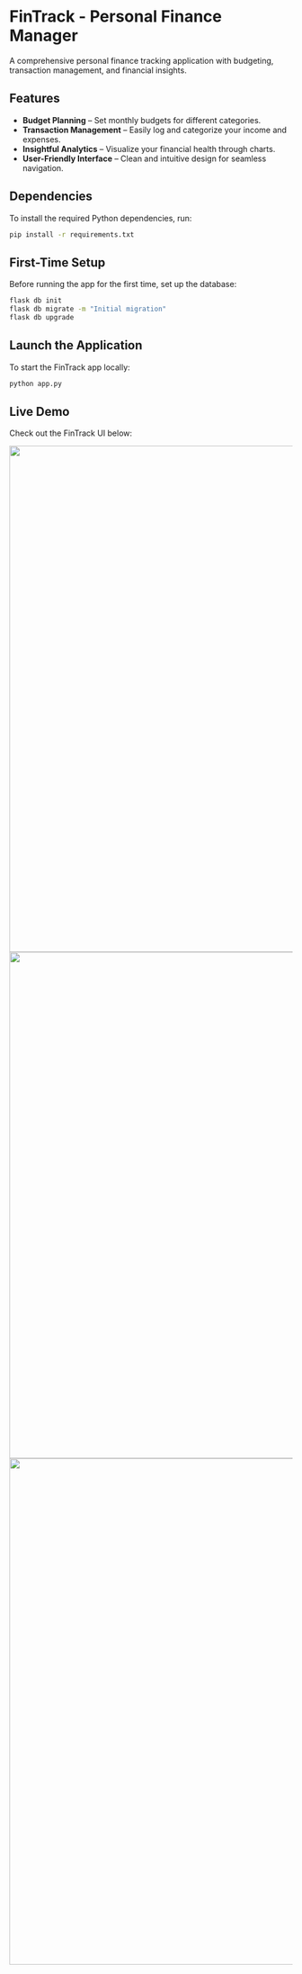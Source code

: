 # FinTrack - Personal Finance Manager


A comprehensive personal finance tracking application with budgeting, transaction management, and financial insights.

## Features

- **Budget Planning** – Set monthly budgets for different categories.
- **Transaction Management** – Easily log and categorize your income and expenses.
- **Insightful Analytics** – Visualize your financial health through charts.
- **User-Friendly Interface** – Clean and intuitive design for seamless navigation.


## Dependencies

To install the required Python dependencies, run:

```bash
pip install -r requirements.txt
```

## First-Time Setup

Before running the app for the first time, set up the database:

```bash
flask db init
flask db migrate -m "Initial migration"
flask db upgrade
```
## Launch the Application

To start the FinTrack app locally:

```bash
python app.py
```

## Live Demo

Check out the FinTrack UI below:

<img src="https://github.com/user-attachments/assets/78472276-1fda-48e6-806e-d1104613348e" width="900"/>

<img src="https://github.com/user-attachments/assets/7bd69546-3b3b-4a0b-9ebd-a1bfdd7e14cf" width="900"/>

<img src="https://github.com/user-attachments/assets/0963d57e-2979-4bb0-ad6b-2c0cc2cf18bf" width="900"/>
